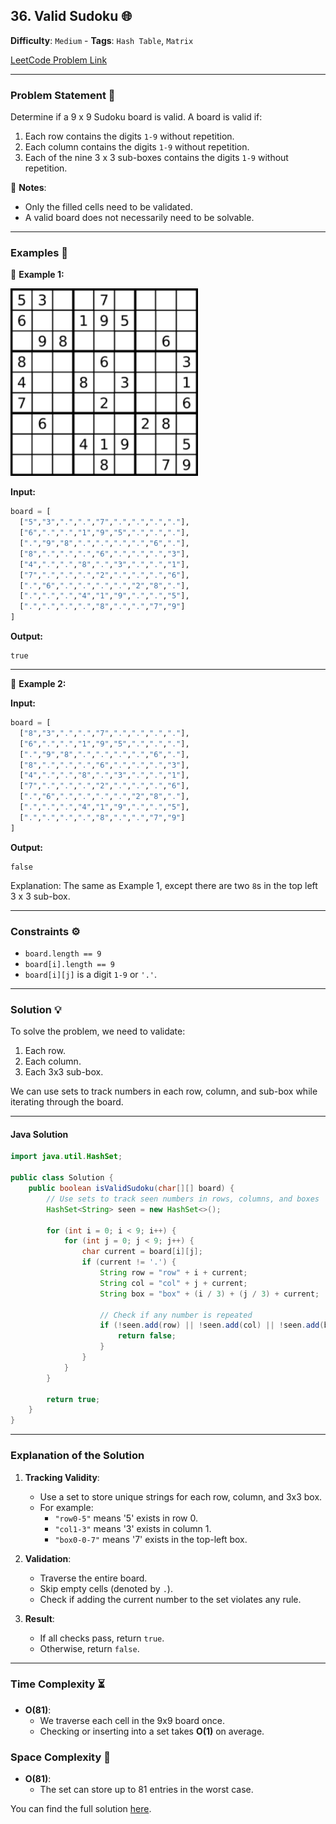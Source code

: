 ## 36. Valid Sudoku 🌐

**Difficulty**: `Medium` - **Tags**: `Hash Table`, `Matrix`

[LeetCode Problem Link](https://leetcode.com/problems/valid-sudoku/)

---

### Problem Statement 📜

Determine if a 9 x 9 Sudoku board is valid. A board is valid if:

1. Each row contains the digits `1-9` without repetition.
2. Each column contains the digits `1-9` without repetition.
3. Each of the nine 3 x 3 sub-boxes contains the digits `1-9` without repetition.

📝 **Notes**:
- Only the filled cells need to be validated.
- A valid board does not necessarily need to be solvable.

---

### Examples 🌟

🔹 **Example 1:**

<img src="Sudoku.webp" alt="Sudoku" width="300" />

**Input:**
```python
board = [
  ["5","3",".",".","7",".",".",".","."],
  ["6",".",".","1","9","5",".",".","."],
  [".","9","8",".",".",".",".","6","."],
  ["8",".",".",".","6",".",".",".","3"],
  ["4",".",".","8",".","3",".",".","1"],
  ["7",".",".",".","2",".",".",".","6"],
  [".","6",".",".",".",".","2","8","."],
  [".",".",".","4","1","9",".",".","5"],
  [".",".",".",".","8",".",".","7","9"]
]
```

**Output:**
```
true
```

---

🔹 **Example 2:**

**Input:**
```python
board = [
  ["8","3",".",".","7",".",".",".","."],
  ["6",".",".","1","9","5",".",".","."],
  [".","9","8",".",".",".",".","6","."],
  ["8",".",".",".","6",".",".",".","3"],
  ["4",".",".","8",".","3",".",".","1"],
  ["7",".",".",".","2",".",".",".","6"],
  [".","6",".",".",".",".","2","8","."],
  [".",".",".","4","1","9",".",".","5"],
  [".",".",".",".","8",".",".","7","9"]
]
```

**Output:**
```
false
```

Explanation:
The same as Example 1, except there are two `8`s in the top left 3 x 3 sub-box.

---

### Constraints ⚙️

- `board.length == 9`
- `board[i].length == 9`
- `board[i][j]` is a digit `1-9` or `'.'`.

---

### Solution 💡

To solve the problem, we need to validate:

1. Each row.
2. Each column.
3. Each 3x3 sub-box.

We can use sets to track numbers in each row, column, and sub-box while iterating through the board.

---

#### Java Solution

```java
import java.util.HashSet;

public class Solution {
    public boolean isValidSudoku(char[][] board) {
        // Use sets to track seen numbers in rows, columns, and boxes
        HashSet<String> seen = new HashSet<>();

        for (int i = 0; i < 9; i++) {
            for (int j = 0; j < 9; j++) {
                char current = board[i][j];
                if (current != '.') {
                    String row = "row" + i + current;
                    String col = "col" + j + current;
                    String box = "box" + (i / 3) + (j / 3) + current;

                    // Check if any number is repeated
                    if (!seen.add(row) || !seen.add(col) || !seen.add(box)) {
                        return false;
                    }
                }
            }
        }

        return true;
    }
}
```

---

### Explanation of the Solution

1. **Tracking Validity**:
   - Use a set to store unique strings for each row, column, and 3x3 box.
   - For example:
     - `"row0-5"` means '5' exists in row 0.
     - `"col1-3"` means '3' exists in column 1.
     - `"box0-0-7"` means '7' exists in the top-left box.

2. **Validation**:
   - Traverse the entire board.
   - Skip empty cells (denoted by `.`).
   - Check if adding the current number to the set violates any rule.

3. **Result**:
   - If all checks pass, return `true`.
   - Otherwise, return `false`.

---

### Time Complexity ⏳

- **O(81)**:
  - We traverse each cell in the 9x9 board once.
  - Checking or inserting into a set takes **O(1)** on average.

### Space Complexity 💾

- **O(81)**:
  - The set can store up to 81 entries in the worst case.

You can find the full solution [here](Solution.java).